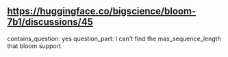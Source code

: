 ## https://huggingface.co/bigscience/bloom-7b1/discussions/45

contains_question: yes
question_part: I can't find the max_sequence_length that bloom support